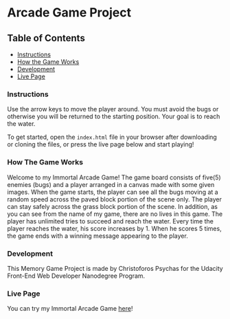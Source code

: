 # Arcade Game Project

## Table of Contents

* [Instructions](#instructions)
* [How the Game Works](#how-the-game-works)
* [Development](#development)
* [Live Page](#live-page)



### Instructions

Use the arrow keys to move the player around. You must avoid the bugs or otherwise you will be returned to the starting position. Your goal is to reach the water.

To get started, open the `index.html` file in your browser after downloading or cloning the files, or press the live page below and start playing!

### How The Game Works

Welcome to my Immortal Arcade Game!
The game board consists of five(5) enemies (bugs) and a player arranged in a canvas made with some given images. When the game starts, the player can see all the bugs moving at a random speed across the paved block portion of the scene only. The player can stay safely across the grass block portion of the scene. In addition, as you can see from the name of my game, there are no lives in this game. The player has unlimited tries to succeed and reach the water. Every time the player reaches the water, his score increases by 1. When he scores 5 times, the game ends with a winning message appearing to the player.

### Development

This Memory Game Project is made by Christoforos Psychas for the Udacity Front-End Web Developer Nanodegree Program.

### Live Page

You can try my Immortal Arcade Game [here](https://christoforospsychas.github.io/Memory-Game/)!
